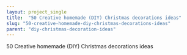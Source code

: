 ```yaml
---
layout: project_single
title:  "50 Creative homemade (DIY) Christmas decorations ideas"
slug: "50-creative-homemade-diy-christmas-decorations-ideas"
parent: "diy-christmas-decoration-ideas"
---
```

50 Creative homemade (DIY) Christmas decorations ideas